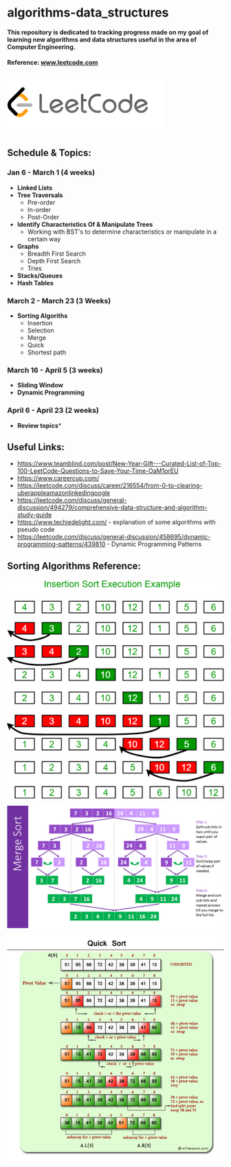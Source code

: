 # algorithms-data_structures
#### This repository is dedicated to tracking progress made on my goal of learning new algorithms and data structures useful in the area of Computer Engineering. 
 #### Reference: www.leetcode.com
 ![](images/lc.png)  

## Schedule & Topics: 

### Jan 6 - March 1 (4 weeks)
* **Linked Lists**
* **Tree Traversals**
    * Pre-order
    * In-order
    * Post-Order
* **Identify Characteristics Of & Manipulate Trees**
    * Working with BST's to determine characteristics or manipulate in a certain way
* **Graphs**
    * Breadth First Search
    * Depth First Search
    * Tries
* **Stacks/Queues**
* **Hash Tables**

### March 2 - March 23 (3 Weeks)
* **Sorting Algoriths** 
    * Insertion 
    * Selection
    * Merge
    * Quick
    * Shortest path
    
### March 16 - April 5 (3 weeks)
* **Sliding Window**
* **Dynamic Programming**

### April 6 - April 23 (2 weeks)
* **Review topics***

## Useful Links:
* https://www.teamblind.com/post/New-Year-Gift---Curated-List-of-Top-100-LeetCode-Questions-to-Save-Your-Time-OaM1orEU
* https://www.careercup.com/
* https://leetcode.com/discuss/career/216554/from-0-to-clearing-uberappleamazonlinkedingoogle
* https://leetcode.com/discuss/general-discussion/494279/comprehensive-data-structure-and-algorithm-study-guide
* https://www.techiedelight.com/ - explanation of some algorithms with pseudo code
* https://leetcode.com/discuss/general-discussion/458695/dynamic-programming-patterns/439810 - Dynamic Programming Patterns

## Sorting Algorithms Reference:
 
![](images/insertionsort.png)


![](images/Merge-Sort-Algorithm.png)


![](images/quick-sort-part-1.png)
